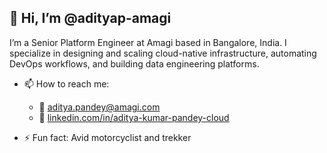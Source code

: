 ## 👋 Hi, I’m @adityap-amagi

I’m a Senior Platform Engineer at Amagi based in Bangalore, India. I specialize in designing and scaling cloud-native infrastructure, automating DevOps workflows, and building data engineering platforms.

- 📫 How to reach me:
  - 📧 aditya.pandey@amagi.com  
  - 🔗 [linkedin.com/in/aditya-kumar-pandey-cloud  ](https://www.linkedin.com/in/aditya-kumar-pandey-cloud/)

- ⚡ Fun fact: Avid motorcyclist and trekker
<!---
adityap-amagi/adityap-amagi is a ✨ special ✨ repository because its `README.md` (this file) appears on your GitHub profile.
You can click the Preview link to take a look at your changes.
--->
